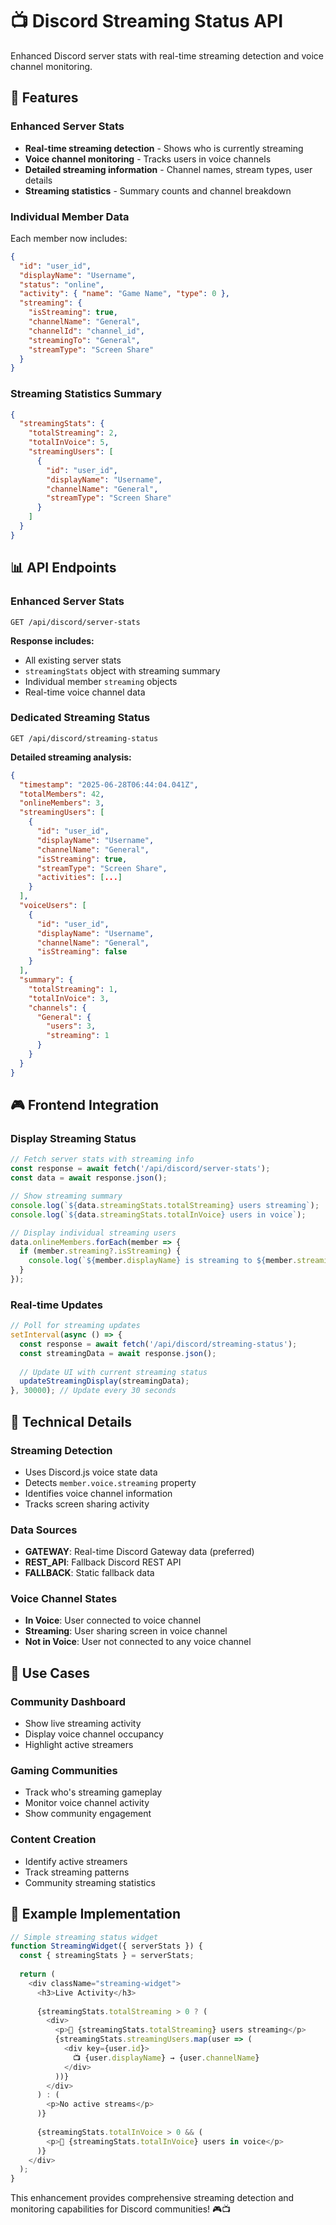# 📺 Discord Streaming Status API

Enhanced Discord server stats with real-time streaming detection and voice channel monitoring.

## 🎯 Features

### Enhanced Server Stats
- **Real-time streaming detection** - Shows who is currently streaming
- **Voice channel monitoring** - Tracks users in voice channels
- **Detailed streaming information** - Channel names, stream types, user details
- **Streaming statistics** - Summary counts and channel breakdown

### Individual Member Data
Each member now includes:
```json
{
  "id": "user_id",
  "displayName": "Username",
  "status": "online",
  "activity": { "name": "Game Name", "type": 0 },
  "streaming": {
    "isStreaming": true,
    "channelName": "General",
    "channelId": "channel_id",
    "streamingTo": "General",
    "streamType": "Screen Share"
  }
}
```

### Streaming Statistics Summary
```json
{
  "streamingStats": {
    "totalStreaming": 2,
    "totalInVoice": 5,
    "streamingUsers": [
      {
        "id": "user_id",
        "displayName": "Username",
        "channelName": "General",
        "streamType": "Screen Share"
      }
    ]
  }
}
```

## 📊 API Endpoints

### Enhanced Server Stats
```
GET /api/discord/server-stats
```

**Response includes:**
- All existing server stats
- `streamingStats` object with streaming summary
- Individual member `streaming` objects
- Real-time voice channel data

### Dedicated Streaming Status
```
GET /api/discord/streaming-status
```

**Detailed streaming analysis:**
```json
{
  "timestamp": "2025-06-28T06:44:04.041Z",
  "totalMembers": 42,
  "onlineMembers": 3,
  "streamingUsers": [
    {
      "id": "user_id",
      "displayName": "Username",
      "channelName": "General",
      "isStreaming": true,
      "streamType": "Screen Share",
      "activities": [...]
    }
  ],
  "voiceUsers": [
    {
      "id": "user_id",
      "displayName": "Username", 
      "channelName": "General",
      "isStreaming": false
    }
  ],
  "summary": {
    "totalStreaming": 1,
    "totalInVoice": 3,
    "channels": {
      "General": {
        "users": 3,
        "streaming": 1
      }
    }
  }
}
```

## 🎮 Frontend Integration

### Display Streaming Status
```javascript
// Fetch server stats with streaming info
const response = await fetch('/api/discord/server-stats');
const data = await response.json();

// Show streaming summary
console.log(`${data.streamingStats.totalStreaming} users streaming`);
console.log(`${data.streamingStats.totalInVoice} users in voice`);

// Display individual streaming users
data.onlineMembers.forEach(member => {
  if (member.streaming?.isStreaming) {
    console.log(`${member.displayName} is streaming to ${member.streaming.channelName}`);
  }
});
```

### Real-time Updates
```javascript
// Poll for streaming updates
setInterval(async () => {
  const response = await fetch('/api/discord/streaming-status');
  const streamingData = await response.json();
  
  // Update UI with current streaming status
  updateStreamingDisplay(streamingData);
}, 30000); // Update every 30 seconds
```

## 🔧 Technical Details

### Streaming Detection
- Uses Discord.js voice state data
- Detects `member.voice.streaming` property
- Identifies voice channel information
- Tracks screen sharing activity

### Data Sources
- **GATEWAY**: Real-time Discord Gateway data (preferred)
- **REST_API**: Fallback Discord REST API
- **FALLBACK**: Static fallback data

### Voice Channel States
- **In Voice**: User connected to voice channel
- **Streaming**: User sharing screen in voice channel
- **Not in Voice**: User not connected to any voice channel

## 🎯 Use Cases

### Community Dashboard
- Show live streaming activity
- Display voice channel occupancy
- Highlight active streamers

### Gaming Communities
- Track who's streaming gameplay
- Monitor voice channel activity
- Show community engagement

### Content Creation
- Identify active streamers
- Track streaming patterns
- Community streaming statistics

## 🚀 Example Implementation

```javascript
// Simple streaming status widget
function StreamingWidget({ serverStats }) {
  const { streamingStats } = serverStats;
  
  return (
    <div className="streaming-widget">
      <h3>Live Activity</h3>
      
      {streamingStats.totalStreaming > 0 ? (
        <div>
          <p>🔴 {streamingStats.totalStreaming} users streaming</p>
          {streamingStats.streamingUsers.map(user => (
            <div key={user.id}>
              📺 {user.displayName} → {user.channelName}
            </div>
          ))}
        </div>
      ) : (
        <p>No active streams</p>
      )}
      
      {streamingStats.totalInVoice > 0 && (
        <p>🎤 {streamingStats.totalInVoice} users in voice</p>
      )}
    </div>
  );
}
```

This enhancement provides comprehensive streaming detection and monitoring capabilities for Discord communities! 🎮📺
